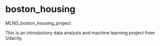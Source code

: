 # boston_housing
MLND_boston_housing_project

This is an introductory data analysis and machine learning project from Udacity.
